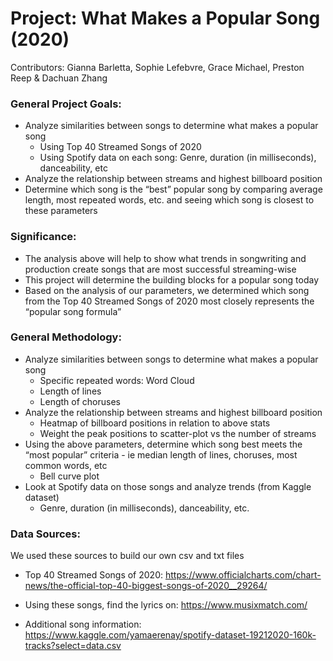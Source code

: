 # Project: What Makes a Popular Song (2020)
Contributors: Gianna Barletta, Sophie Lefebvre, Grace Michael, Preston Reep & Dachuan Zhang

### General Project Goals:
- Analyze similarities between songs to determine what makes a popular song
  - Using Top 40 Streamed Songs of 2020
  - Using Spotify data on each song: Genre, duration (in milliseconds), danceability, etc
- Analyze the relationship between streams and highest billboard position
- Determine which song is the “best” popular song by comparing average length, most repeated words, etc. and seeing which song is closest to these parameters

### Significance:
- The analysis above will help to show what trends in songwriting and production create songs that are most successful streaming-wise
- This project will determine the building blocks for a popular song today
- Based on the analysis of our parameters, we determined which song from the Top 40 Streamed Songs of 2020 most closely represents the “popular song formula”

### General Methodology:
- Analyze similarities between songs to determine what makes a popular song
  - Specific repeated words: Word Cloud
  - Length of lines 
  - Length of choruses 
- Analyze the relationship between streams and highest billboard position
  - Heatmap of billboard positions in relation to above stats
  - Weight the peak positions to scatter-plot vs the number of streams
- Using the above parameters, determine which song best meets the “most popular” criteria - ie median length of lines, choruses, most common words, etc
  - Bell curve plot
- Look at Spotify data on those songs and analyze trends (from Kaggle dataset)
  - Genre, duration (in milliseconds), danceability, etc.


### Data Sources:
We used these sources to build our own csv and txt files
- Top 40 Streamed Songs of 2020: https://www.officialcharts.com/chart-news/the-official-top-40-biggest-songs-of-2020__29264/ 

- Using these songs, find the lyrics on: https://www.musixmatch.com/ 

- Additional song information: https://www.kaggle.com/yamaerenay/spotify-dataset-19212020-160k-tracks?select=data.csv
